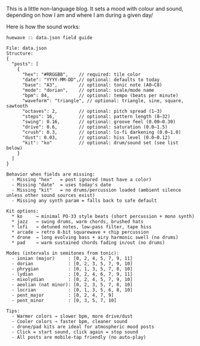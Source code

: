 This is a little non-language blog. It sets a mood with colour and sound, depending on how I am and 
where I am during a given day/

Here is how the sound works:
 
    huewave :: data.json field guide

    File: data.json
    Structure:
    {
      "posts": [
        { 
          "hex": "#RRGGBB",    // required: tile color
          "date": "YYYY-MM-DD",// optional: defaults to today
          "base": "A3",        // optional: tonic note (A0–C8)
          "mode": "dorian",    // optional: scale/mode name
          "bpm": 84,           // optional: tempo (beats per minute)
          "waveform": "triangle", // optional: triangle, sine, square, sawtooth
          "octaves": 2,        // optional: pitch spread (1–3)
          "steps": 16,         // optional: pattern length (8–32)
          "swing": 0.16,       // optional: groove feel (0.00–0.30)
          "drive": 0.6,        // optional: saturation (0.0–1.5)
          "crush": 0.3,        // optional: lo-fi darkening (0.0–1.0)
          "dust": 0.03,        // optional: hiss level (0.0–0.12)
          "kit": "ko"          // optional: drum/sound set (see list below)
        }
      ]
    }

    Behavior when fields are missing:
      - Missing "hex"   = post ignored (must have a color)
      - Missing "date"  = uses today's date
      - Missing "kit"   = no drums/percussion loaded (ambient silence unless other sound sources exist)
      - Missing any synth param = falls back to safe default

    Kit options:
      * ko     → minimal PO-33 style beats (short percussion + mono synth)
      * jazz   → swing drums, warm chords, brushed hats
      * lofi   → detuned notes, low-pass filter, tape hiss
      * arcade → retro 8-bit squarewave + chip percussion
      * drone  → long evolving bass + airy harmonic swell (no drums)
      * pad    → warm sustained chords fading in/out (no drums)

    Modes (intervals in semitones from tonic):
      - ionian (major)     : [0, 2, 4, 5, 7, 9, 11]
      - dorian             : [0, 2, 3, 5, 7, 9, 10]
      - phrygian           : [0, 1, 3, 5, 7, 8, 10]
      - lydian             : [0, 2, 4, 6, 7, 9, 11]
      - mixolydian         : [0, 2, 4, 5, 7, 9, 10]
      - aeolian (nat minor): [0, 2, 3, 5, 7, 8, 10]
      - locrian            : [0, 1, 3, 5, 6, 8, 10]
      - pent_major         : [0, 2, 4, 7, 9]
      - pent_minor         : [0, 3, 5, 7, 10]

    Tips:
      - Warmer colors → slower bpm, more drive/dust
      - Cooler colors → faster bpm, cleaner sound
      - drone/pad kits are ideal for atmospheric mood posts
      - Click = start sound, click again = stop sound
      - All posts are mobile-tap friendly (no auto-play)
